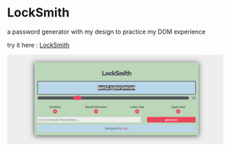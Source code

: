# LockSmith

a password generator with my design to practice my DOM experience

try it here : [LockSmith](http://www.locksmith.github.io)

![alt text](ss.png)
